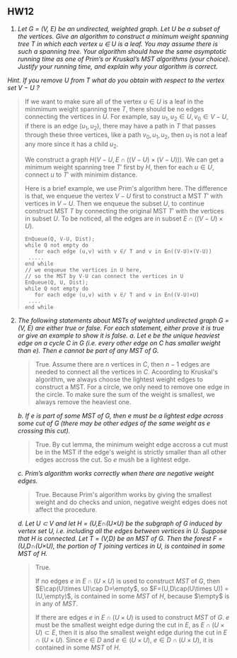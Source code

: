 ## HW12

1.  *Let G = (V, E) be an undirected, weighted graph. Let U be a subset of the vertices. Give an algorithm to construct a minimum weight spanning tree T in which each vertex u ∈ U is a leaf. You may assume there is such a spanning tree. Your algorithm should have the same asymptotic running time as one of Prim’s or Kruskal’s MST algorithms (your choice). Justify your running time, and explain why your algorithm is correct.*

   *Hint. If you remove U from T what do you obtain with respect to the vertex set V − U ?*

   >If we want to make sure all of the vertex $u\in U$ is a leaf in the minmimum weight spanning tree $T$, there should be no edges connecting the vertices in $U$. For example, say $u_1,u_2\in U, v_0\in V-U$, if there is an edge $(u_1,u_2)$, there may have a path in $T$ that passes through these three vertices, like a path $v_0,u_1,u_2$, then $u_1$ is not a leaf any more since it has a child $u_2$. 
   >
   >We construct a graph $H(V-U,E∩((V-U)×(V-U)) )$. We can get a minimum weight spanning tree $T'$ first by $H$, then for each $u\in U$, connect $u$ to $T'$ with minimim distance. 
   >
   >Here is a brief example, we use Prim's algorithm here. The difference is that, we enqueue the vertex $V-U$ first to construct a MST $T'$ with vertices in $V-U$. Then we enqueue the subset $U$, to continue construct MST $T$ by connecting the original MST $T'$ with the vertices in subset $U$. To be noticed, all the edges are in subset $E∩((V-U)×U)$.   
   >
   >```pseudocode
   >EnQueue(Q, V-U, Dist);
   >while Q not empty do
   >	for each edge (u,v) with v ∈/ T and v in E∩((V-U)×(V-U))
   >  .....
   >end while 
   >// we enqueue the vertices in U here, 
   >// so the MST by V-U can connect the vertices in U 
   >EnQueue(Q, U, Dist);
   >while Q not empty do
   >	for each edge (u,v) with v ∈/ T and v in E∩((V-U)×U)
   >  ....
   >end while 
   >```
   >
   >

2. *The following statements about MSTs of weighted undirected graph G = (V, E) are either true or false. For each statement, either prove it is true or give an example to show it is false.*
    *a. Let e be the unique heaviest edge on a cycle C in G (i.e. every other edge on C has smaller weight than e). Then e cannot be part of any MST of G.*

   >True. Assume there are $n$ vertices in $C$, then $n-1$ edges are needed to connect all the vertices in $C$. Acoording to Kruskal's algorithm, we always choose the lightest weight edges to construct a MST. For a circle, we only need to remove one edge in the circle. To make sure the sum of the weight is smallest, we always remove the heaviest one.

   *b. If e is part of some MST of G, then e must be a lightest edge across some cut of G (there may be other edges of the same weight as e crossing this cut).*

   >True. By cut lemma, the minimum weight edge accross a cut must be in the MST if the edge's weight is strictly smaller than all other edges accross the cut. So $e$ mush be a lightest edge.

   *c. Prim’s algorithm works correctly when there are negative weight edges.*

   >True. Because Prim's algorithm works by giving the smallest weight and do checks and union, negative weight edges does not affect the procedure.

   *d. Let U ⊂ V and let H = (U,E∩(U×U) be the subgraph of G induced by vertex set U, i.e. including all the edges between vertices in U. Suppose that H is connected. Let T = (V,D) be an MST of G. Then the forest F =(U,D∩(U×U), the portion of T joining vertices in U, is contained in some MST of H.*

   >True.
   >
   >If no edges $e$ in $E\cap(U\times U)$ is used to construct $MST$ of $G$, then $E\cap(U\times U)\cap D=\empty$, so $F=(U,D\cap(U\times U)) = (U,\empty)$, is contained in some $MST$ of $H$, because $\empty$ is in any of $MST$.
   >
   >If there are edges $e$ in $E\cap(U\times U)$ is used to construct $MST$ of $G$. $e$ must be the smallest weight edge during the cut in $E$, as $E\cap(U\times U)\subset E$, then it is also the smallest weight edge during the cut in $E\cap(U\times U)$. Since $e\in D$ and $e\in (U\times U)$, $e\in D\cap(U\times U)$, it is contained in some $MST$ of $H$. 